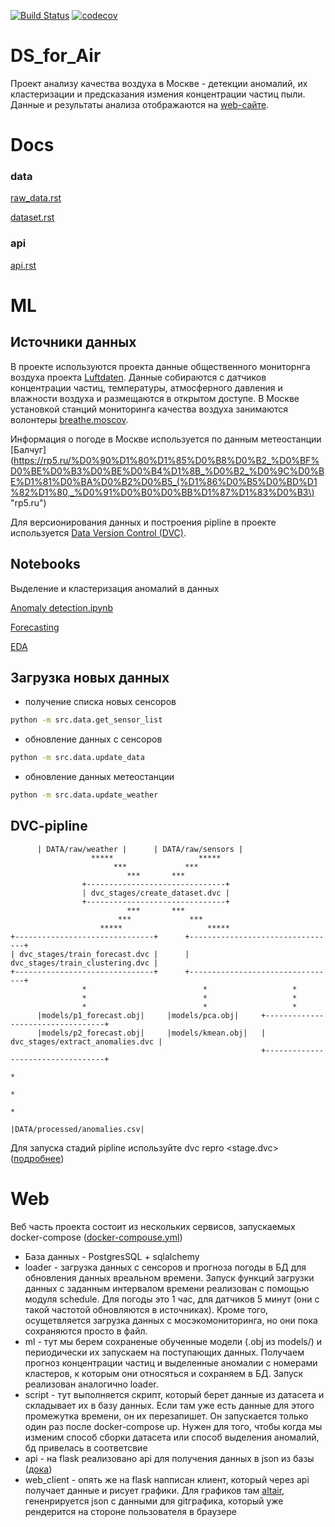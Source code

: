 [![Build Status](https://travis-ci.org/aerubanov/DS_for_Air.svg?branch=master)](https://travis-ci.org/aerubanov/DS_for_Air)
[![codecov](https://codecov.io/gh/aerubanov/DS_for_Air/branch/master/graph/badge.svg)](https://codecov.io/gh/aerubanov/DS_for_Air)
# DS_for_Air
Проект анализу качества воздуха в Москве - детекции аномалий, их кластеризации и предсказания измения концентрации частиц пыли. Данные и результаты анализа отображаются на [web-сайте](http://93.115.20.79/index).
# Docs
### data
[raw_data.rst](docs/data/raw_data.rst)

[dataset.rst](docs/data/dataset.rst)

### api
[api.rst](docs/api/api.rst)
# ML
## Источники данных
В проекте используются проекта данные общественного мониторнга воздуха проекта
[Luftdaten](https://luftdaten.info/ "luftdaten.info"). Данные собираются с датчиков концентрации частиц, температуры, атмосферного
давления и влажности воздуха и размещаются в открытом доступе. В Москве установкой станций мониторинга качества воздуха занимаются
волонтеры [breathe.moscov](https://breathe.moscow/ "breathe.moscow").

Информация о погоде в Москве используется по данным метеостанции [Балчуг](https://rp5.ru/%D0%90%D1%80%D1%85%D0%B8%D0%B2_%D0%BF%D0%BE%D0%B3%D0%BE%D0%B4%D1%8B_%D0%B2_%D0%9C%D0%BE%D1%81%D0%BA%D0%B2%D0%B5_(%D1%86%D0%B5%D0%BD%D1%82%D1%80,_%D0%91%D0%B0%D0%BB%D1%87%D1%83%D0%B3\) "rp5.ru")  

Для версионирования данных и построения pipline в проекте используется [Data Version Control (DVC)](https://dvc.org/ "Open-source Version Control System for Machine Learning Projects").  


## Notebooks
Выделение и кластеризация аномалий в данных
 
 [Anomaly detection.ipynb](notebooks/Anomaly%20detection.ipynb)
 
 [Forecasting](notebooks/forecast_ansamble.ipynb)

[EDA](notebooks/EDA.ipynb)

## Загрузка новых данных
- получение списка новых сенсоров
```bash
python -m src.data.get_sensor_list
```
- обновление данных с сенсоров
```bash
python -m src.data.update_data
```
- обновление данных метеостанции
```bash
python -m src.data.update_weather
```
## DVC-pipline
<!-- language: lang-none -->
          | DATA/raw/weather |      | DATA/raw/sensors | 
                      *****                   *****                                                
                           ***             ***                           
                              ***       ***                              
                    +-------------------------------+                    
                    | dvc_stages/create_dataset.dvc |                    
                    +-------------------------------+                                                      
                              ***       ***                                                                  
                            ***             *** 
                        *****                   *****                                                                                             
    +-------------------------------+      +---------------------------------+          
    | dvc_stages/train_forecast.dvc |      | dvc_stages/train_clustering.dvc |          
    +-------------------------------+      +---------------------------------+  
                    *                          *                   *
                    *                          *                   * 
                    *                          *                   *
          |models/p1_forecast.obj|     |models/pca.obj|     +----------------------------------+ 
          |models/p2_forecast.obj|     |models/kmean.obj|   | dvc_stages/extract_anomalies.dvc | 
                                                            +----------------------------------+
                                                                            *
                                                                            *
                                                                            *
                                                                |DATA/processed/anomalies.csv| 
<!-- language: lang-none -->
Для запуска стадий pipline используйте dvc repro <stage.dvc> ([подробнее](https://dvc.org/doc/tutorials/pipelines))

# Web
Веб часть проекта состоит из нескольких сервисов, запускаемых docker-compose
 ([docker-compouse.yml](src/web/docker-compose.yml))
 - База данных - PostgresSQL + sqlalchemy
 - loader - загрузка данных с сенсоров и прогноза погоды в БД для обновления данных вреальном времени. Запуск 
  функций загрузки данных с заданным интервалом времени реализован с помощью модуля schedule.
   Для погоды это 1 час, для датчиков 5 минут (они с такой частотой обновляются в источниках).
   Кроме того, осущетвляется загрузка данных с мосэкомониторинга, но они пока сохраняются просто в файл.
 - ml - тут мы берем сохраненые обученные модели (.obj из models/) и периодически их запускаем на поступающих данных.
  Получаем прогноз концентрации частиц и выделенные аномалии с номерами кластеров, к которым они относяться
   и сохраняем в БД. Запуск реализован аналогично loader.
 - script - тут выполняется скрипт, который берет данные из датасета и складывает их в базу данных. Если там 
 уже есть данные для этого промежутка времени, он их перезапишет. Он запускается только один раз после docker-compose
  up. Нужен для того, чтобы когда мы изменим способ сборки датасета или способ выделения аномалий, бд привелась 
  в соответсвие
 - api - на flask реализовано api для получения данных в json из базы ([дока](docs/api/api.rst))
 - web_client - опять же на flask напписан клиент, который через api получает данные и рисует графики.
  Для графиков там [altair](https://altair-viz.github.io/), гененрируется json с данными для gitграфика, который
  уже рендерится на стороне пользователя в браузере